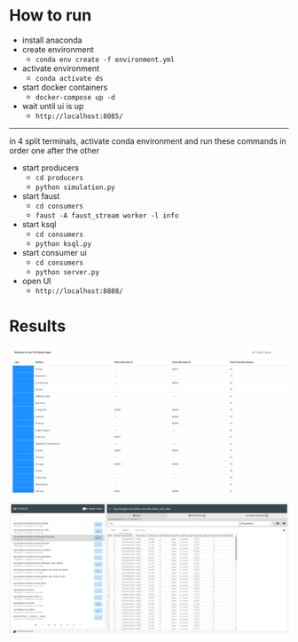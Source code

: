 # How to run

- install anaconda
- create environment
  - `conda env create -f environment.yml`
- activate environment
  - `conda activate ds`
- start docker containers
  - `docker-compose up -d`
- wait until ui is up 
  - `http://localhost:8085/`

---

in 4 split terminals, activate conda environment and run these commands in order one after the other

- start producers
  - `cd producers`
  - `python simulation.py`
- start faust
  - `cd consumers`
  - `faust -A faust_stream worker -l info `
- start ksql
  - `cd consumers`
  - `python ksql.py`
- start consumer ui
  - `cd consumers`
  - `python server.py`
- open UI
  - `http://localhost:8888/`

# Results

![interface](images/result.png)

![landoop](images/landoop.png)